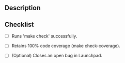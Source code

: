 
## Description


## Checklist

- [ ] Runs 'make check' successfully.
- [ ] Retains 100% code coverage (make check-coverage).
- [ ] \(Optional\) Closes an open bug in Launchpad.

